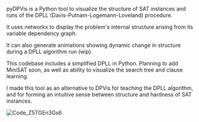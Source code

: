 pyDPVis is a Python tool to visualize the structure of SAT instances and runs of the DPLL (Davis-Putnam-Logemann-Loveland) procedure. 

It uses networkx to display the problem's internal structure arising from its variable dependency graph. 

It can also generate animations showing dynamic change in structure during a DPLL algorithm run (wip).

This codebase includes a simplified DPLL in Python. Planning to add MiniSAT soon, as well as ability to visualize the search tree and clause learning.

I made this tool as an alternative to DPVis for teaching the DPLL algorithm, and for forming an intuitive sense between structure and hardness of SAT instances.

![Code_Z5TGEn3Gs6](https://github.com/danielespo/PyDPvis/assets/5409057/a9f724e8-5278-4329-835f-306400a54f54)
